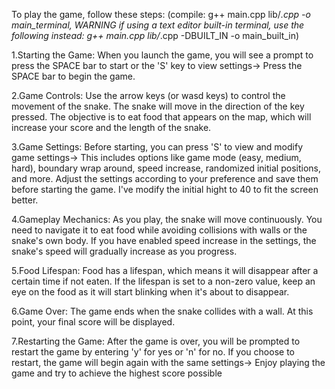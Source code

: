 To play the game, follow these steps:
(compile: 
g++ main.cpp lib/*.cpp -o main_terminal,
WARNING if using a text editor built-in terminal, use the following instead:
g++ main.cpp lib/*.cpp -DBUILT_IN -o main_built_in)

1.Starting the Game:
When you launch the game, you will see a prompt to press the SPACE bar to start or the 'S' key to view settings->
Press the SPACE bar to begin the game.

2.Game Controls:
Use the arrow keys (or wasd keys) to control the movement of the snake. The snake will move in the direction of the key pressed.
The objective is to eat food that appears on the map, which will increase your score and the length of the snake.

3.Game Settings:
Before starting, you can press 'S' to view and modify game settings-> This includes options like game mode (easy, medium, hard), boundary wrap around, speed increase, randomized initial positions, and more.
Adjust the settings according to your preference and save them before starting the game.
I've modify the initial hight to 40 to fit the screen better.

4.Gameplay Mechanics:
As you play, the snake will move continuously. You need to navigate it to eat food while avoiding collisions with walls or the snake's own body.
If you have enabled speed increase in the settings, the snake's speed will gradually increase as you progress.

5.Food Lifespan:
Food has a lifespan, which means it will disappear after a certain time if not eaten. If the lifespan is set to a non-zero value, keep an eye on the food as it will start blinking when it's about to disappear.

6.Game Over:
The game ends when the snake collides with a wall. At this point, your final score will be displayed.

7.Restarting the Game:
After the game is over, you will be prompted to restart the game by entering 'y' for yes or 'n' for no. If you choose to restart, the game will begin again with the same settings->
Enjoy playing the game and try to achieve the highest score possible